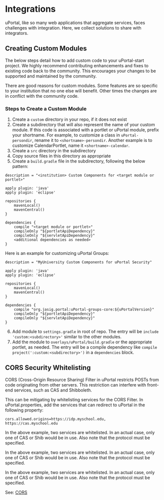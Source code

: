 # Integrations

uPortal, like so many web applications that aggregate services,
faces challenges with integration. Here, we collect solutions
to share with integrators.

## Creating Custom Modules

The below steps detail how to add custom code to your uPortal-start
project. We highly recommend contributing enhancements and fixes
to existing code back to the community. This encourages your changes
to be supported and maintained by the community.

There are good reasons for custom modules. Some features are so
specific to your institution that no one else will benefit. Other 
times the changes are in conflict with the community code.

### Steps to Create a Custom Module

1. Create a `custom` directory in your repo, if it does not exist
2. Create a subdirectory that will also represent the name of your
custom module. If this code is associated with a portlet or uPortal
module, prefix your shortname. For example, to customize a class in
`uPortal-persondir`, rename it to `<shortname>-persondir`. Another
example is to customize CalendarPortlet, name it `<shortname>-calendar`.
3. Create a `src` directory in the subdirectory
4. Copy source files in this directory as appropriate
5. Create a `build.gradle` file in the subdirectory, following the
below pattern:

```
description = "<institution> Custom Components for <target module or portlet>"

apply plugin: 'java'
apply plugin: 'eclipse'

repositories {
    mavenLocal()
    mavenCentral()
}

dependencies {
    compile "<target module or portlet>"
    compileOnly "${portletApiDependency}"
    compileOnly "${servletApiDependency}"
    <additional dependencies as needed>
}
```

Here is an example for customizing uPortal Groups:

```
description = "MyUniversity Custom Components for uPortal Security"

apply plugin: 'java'
apply plugin: 'eclipse'

repositories {
    mavenLocal()
    mavenCentral()
}

dependencies {
    compile "org.jasig.portal:uPortal-groups-core:${uPortalVersion}"
    compileOnly "${portletApiDependency}"
    compileOnly "${servletApiDependency}"
}
```
6. Add module to `settings.gradle` in root of repo. The entry will
be `include 'custom:<subdirectory>'` similar to the other modules.
7. Add the module to `overlays/uPortal/build.gradle` or the appropriate
portlet, as needed. The entry will be a compile dependency like 
`compile project(':custom:<subdirectory>')` in a `dependencies` block.

## CORS Security Whitelisting

CORS (Cross-Origin Resource Sharing) Filter in uPortal restricts
POSTs from code originating from other servers. This restriction
can interfere with front-end services, such as CAS and Shibboleth.

This can be mitigating by whitelisting services for the CORS Filter.
In uPortal.properties, add the services that can redirect to uPortal
in the following property:

```properties
cors.allowed.origins=https://idp.myschool.edu, https://cas.myschool.edu
```

In the above example, two services are whitelisted. In an actual case,
only one of CAS or Shib would be in use. Also note that the protocol
must be specified.

In the above example, two services are whitelisted. In an actual case,
only one of CAS or Shib would be in use. Also note that the protocol
must be specified.

In the above example, two services are whitelisted. In an actual case,
only one of CAS or Shib would be in use. Also note that the protocol
must be specified.

See: [CORS](https://developer.mozilla.org/en-US/docs/Web/HTTP/CORS)

